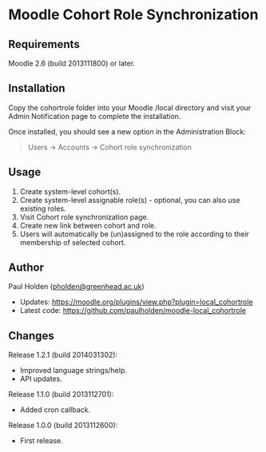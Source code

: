 Moodle Cohort Role Synchronization
==================================

Requirements
------------
Moodle 2.6 (build 2013111800) or later.

Installation
------------
Copy the cohortrole folder into your Moodle /local directory and visit your Admin Notification page to complete the installation.

Once installed, you should see a new option in the Administration Block:

> Users -> Accounts -> Cohort role synchronization

Usage
-----
1. Create system-level cohort(s).
2. Create system-level assignable role(s) - optional, you can also use existing roles.
3. Visit Cohort role synchronization page.
4. Create new link between cohort and role.
5. Users will automatically be (un)assigned to the role according to their membership of selected cohort.

Author
------
Paul Holden (pholden@greenhead.ac.uk)

- Updates: https://moodle.org/plugins/view.php?plugin=local_cohortrole
- Latest code: https://github.com/paulholden/moodle-local_cohortrole

Changes
-------
Release 1.2.1 (build 2014031302):
- Improved language strings/help.
- API updates.

Release 1.1.0 (build 2013112701):
- Added cron callback.

Release 1.0.0 (build 2013112600):
- First release.
